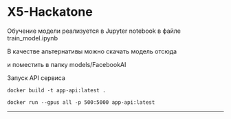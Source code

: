 # X5-Hackatone


Обучение модели реализуется в Jupyter notebook в файле train_model.ipynb

В качестве альтернативы можно скачать модель отсюда 

и поместить в папку models/FacebookAI

Запуск API сервиса
```
docker build -t app-api:latest .

docker run --gpus all -p 500:5000 app-api:latest
```
---
